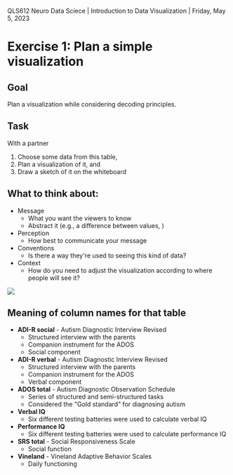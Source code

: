 QLS612 Neuro Data Sciece | Introduction to Data Visualization | Friday, May 5, 2023
# Exercise 1: Plan a simple visualization

## Goal
Plan a visualization while considering decoding principles.

## Task
With a partner

1. Choose some data from this table,
2. Plan a visualization of it, and
3. Draw a sketch of it on the whiteboard

## What to think about:
- Message
  - What you want the viewers to know
  - Abstract it (e.g., a difference between values, )
- Perception
  - How best to communicate your message
- Conventions
  - Is there a way they're used to seeing this kind of data?
- Context
  - How do you need to adjust the visualization according to where people will see it?


![](ABIDE_paper_table_1.png)

## Meaning of column names for that table

- **ADI-R social** - Autism Diagnostic Interview Revised
  - Structured interview with the parents
  - Companion instrument for the ADOS
  - Social component
- **ADI-R verbal** - Autism Diagnostic Interview Revised
  - Structured interview with the parents
  - Companion instrument for the ADOS
  - Verbal component
- **ADOS total** - Autism Diagnostic Observation Schedule
  - Series of structured and semi-structured tasks
  - Considered the "Gold standard" for diagnosing autism
- **Verbal IQ**
  - Six different testing batteries were used to calculate verbal IQ
- **Performance IQ**
  - Six different testing batteries were used to calculate performance IQ
- **SRS total** - Social Responsiveness Scale
  - Social function
- **Vineland** - Vineland Adaptive Behavior Scales
  - Daily functioning
